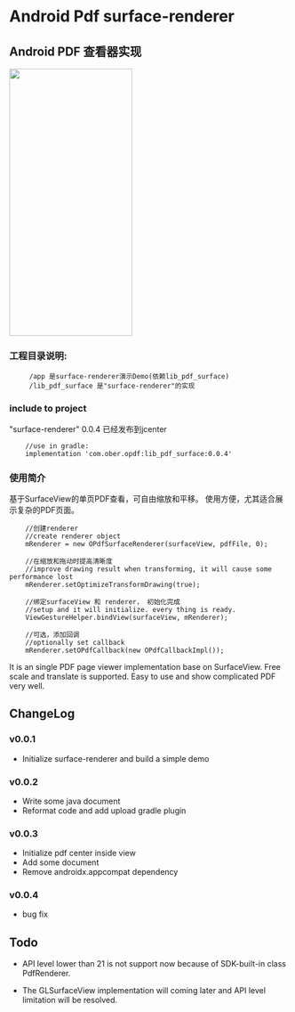 # Android Pdf surface-renderer

## Android PDF 查看器实现

<img src="https://github.com/Zhang0o/AndroidPdfRender/blob/master/demo-min.gif" width="221" height="480"/>

### 工程目录说明:

         /app 是surface-renderer演示Demo(依赖lib_pdf_surface)
         /lib_pdf_surface 是"surface-renderer"的实现
### include to project

"surface-renderer" 0.0.4 已经发布到jcenter 

        //use in gradle:
        implementation 'com.ober.opdf:lib_pdf_surface:0.0.4'

### 使用简介

基于SurfaceView的单页PDF查看，可自由缩放和平移。
使用方便，尤其适合展示复杂的PDF页面。

        //创建renderer 
        //create renderer object
        mRenderer = new OPdfSurfaceRenderer(surfaceView, pdfFile, 0);
        
        //在缩放和拖动时提高清晰度
        //improve drawing result when transforming, it will cause some performance lost
        mRenderer.setOptimizeTransformDrawing(true);
        
        //绑定surfaceView 和 renderer， 初始化完成
        //setup and it will initialize. every thing is ready.
        ViewGestureHelper.bindView(surfaceView, mRenderer);
        
        //可选，添加回调
        //optionally set callback
        mRenderer.setOPdfCallback(new OPdfCallbackImpl());
        
It is an single PDF page viewer implementation base on SurfaceView.
Free scale and translate is supported.
Easy to use and show complicated PDF very well.


ChangeLog
-----------
### v0.0.1
* Initialize surface-renderer and build a simple demo

### v0.0.2
* Write some java document
* Reformat code and add upload gradle plugin

### v0.0.3
* Initialize pdf center inside view
* Add some document
* Remove androidx.appcompat dependency 

### v0.0.4
* bug fix

Todo
-----
* API level lower than 21 is not support now because of SDK-built-in class PdfRenderer.

* The GLSurfaceView implementation will coming later and API level limitation will be resolved.
